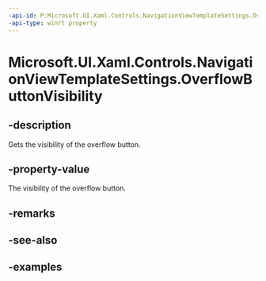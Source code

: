 ```yaml
---
-api-id: P:Microsoft.UI.Xaml.Controls.NavigationViewTemplateSettings.OverflowButtonVisibility
-api-type: winrt property
---
```

<!-- Property syntax.
public Visibility OverflowButtonVisibility { get; }
-->

# Microsoft.UI.Xaml.Controls.NavigationViewTemplateSettings.OverflowButtonVisibility


## -description

Gets the visibility of the overflow button.


## -property-value

The visibility of the overflow button.


## -remarks


## -see-also


## -examples


